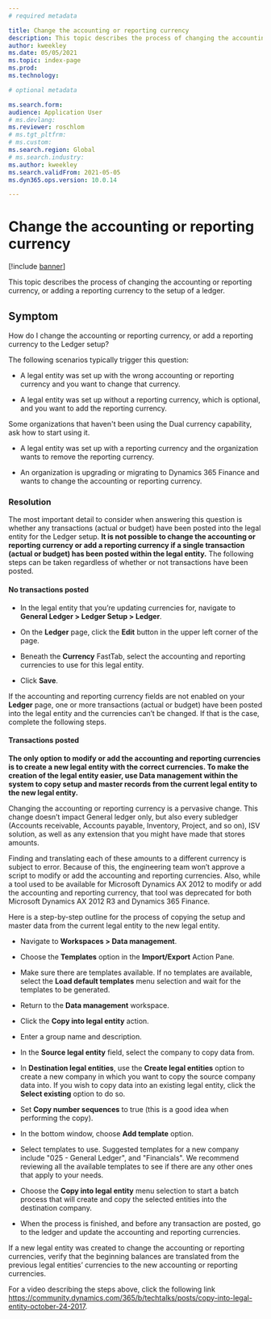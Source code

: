 ```yaml
---
# required metadata

title: Change the accounting or reporting currency 
description: This topic describes the process of changing the accounting or reporting currency, or adding a reporting currency to the setup of a ledger.
author: kweekley
ms.date: 05/05/2021
ms.topic: index-page
ms.prod: 
ms.technology: 

# optional metadata

ms.search.form: 
audience: Application User
# ms.devlang: 
ms.reviewer: roschlom
# ms.tgt_pltfrm: 
# ms.custom: 
ms.search.region: Global 
# ms.search.industry: 
ms.author: kweekley
ms.search.validFrom: 2021-05-05
ms.dyn365.ops.version: 10.0.14

---
```


# Change the accounting or reporting currency

[!include [banner](../includes/banner.md)]

This topic describes the process of changing the accounting or reporting currency, or adding a reporting currency to the setup of a ledger.

## Symptom

How do I change the accounting or reporting currency, or add a reporting currency to the Ledger setup?

The following scenarios typically trigger this question:

- A legal entity was set up with the wrong accounting or reporting currency and you want to change that currency.

- A legal entity was set up without a reporting currency, which is optional, and you want to add the reporting currency.

Some organizations that haven't been using the Dual currency capability, ask how to start using it.

- A legal entity was set up with a reporting currency and the organization wants to remove the reporting currency.

- An organization is upgrading or migrating to Dynamics 365 Finance and wants to change the accounting or reporting currency.

### Resolution

The most important detail to consider when answering this question is whether any transactions (actual or budget) have been posted into the legal entity for the Ledger setup. **It is not possible to change the accounting or reporting currency or add a reporting currency if a single transaction (actual or budget) has been posted within the legal entity.**  The following steps can be taken regardless of whether or not transactions have been posted. 

#### No transactions posted

- In the legal entity that you’re updating currencies for, navigate to **General Ledger > Ledger Setup > Ledger**.

- On the **Ledger** page, click the **Edit** button in the upper left corner of the page.

- Beneath the **Currency** FastTab, select the accounting and reporting currencies to use for this legal entity.

- Click **Save**.

If the accounting and reporting currency fields are not enabled on your **Ledger** page, one or more transactions (actual or budget) have been posted into the legal entity and the currencies can’t be changed. If that is the case, complete the following steps.

#### Transactions posted

**The only option to modify or add the accounting and reporting currencies is to create a new legal entity with the correct currencies. To make the creation of the legal entity easier, use Data management within the system to copy setup and master records from the current legal entity to the new legal entity.** 

Changing the accounting or reporting currency is a pervasive change. This change doesn’t impact General ledger only, but also every subledger (Accounts receivable, Accounts payable, Inventory, Project, and so on), ISV solution, as well as any extension that you might have made that stores amounts.   

Finding and translating each of these amounts to a different currency is subject to error. Because of this, the engineering team won’t approve a script to modify or add the accounting and reporting currencies.  Also, while a tool used to be available for Microsoft Dynamics AX 2012 to modify or add the accounting and reporting currency, that tool was deprecated for both Microsoft Dynamics AX 2012 R3 and Dynamics 365 Finance. 

Here is a step-by-step outline for the process of copying the setup and master data from the current legal entity to the new legal entity.

- Navigate to **Workspaces > Data management**.

- Choose the **Templates** option in the **Import/Export** Action Pane.

- Make sure there are templates available. If no templates are available, select the **Load default templates** menu selection and wait for the templates to be generated.

- Return to the **Data management** workspace.

- Click the **Copy into legal entity** action.

- Enter a group name and description.

- In the **Source legal entity** field, select the company to copy data from.

- In **Destination legal entities**, use the **Create legal entities** option to create a new company in which you want to copy the source company data into. If you wish to copy data into an existing legal entity, click the **Select existing** option to do so.

- Set **Copy number sequences** to true (this is a good idea when performing the copy).

- In the bottom window, choose **Add template** option. 

- Select templates to use. Suggested templates for a new company include "025 - General Ledger", and "Financials". We recommend reviewing all the available templates to see if there are any other ones that apply to your needs.

- Choose the **Copy into legal entity** menu selection to start a batch process that will create and copy the selected entities into the destination company.

- When the process is finished, and before any transaction are posted, go to the ledger and update the accounting and reporting currencies.

If a new legal entity was created to change the accounting or reporting currencies, verify that the beginning balances are translated from the previous legal entities’ currencies to the new accounting or reporting currencies.

For a video describing the steps above, click the following link https://community.dynamics.com/365/b/techtalks/posts/copy-into-legal-entity-october-24-2017.

